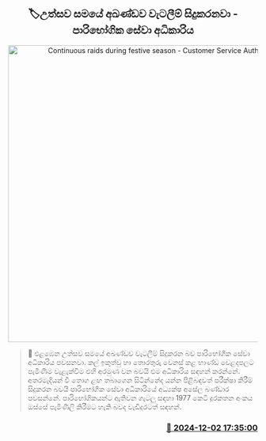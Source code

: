 <p align='center'><b><h2 align='center' title='Continuous raids during festive season - Customer Service Authority'>🏷උත්සව සමයේ අඛණ්ඩව වැටලීම් සිදුකරනවා - පාරිභෝගික සේවා අධිකාරිය </h2></b></p>
<p align='center'><img src='https://helakuru.sgp1.cdn.digitaloceanspaces.com/esana/images/lib/new-year-shopping-archived.jpg' width='600' alt='Continuous raids during festive season - Customer Service Authority'></p>

>📝 එළඹෙන උත්සව සමයේ අඛණ්ඩව වැටලීම් සිදුකරන බව පාරිභෝගික සේවා අධිකාරිය පවසනවා.
කල් ඉකුත්වු හා තොරතුරු වෙනස් කළ භාණ්ඩ වෙළදපලට පැමිණිම වැළැක්විම එහි අරමුණ වන බවයි එම අධිකාරිය සඳහන් කරන්නේ.
අතරමැදියන් වී තොග ළඟ තබාගෙන සිටින්නේද යන්න පිළිබඳවත් පරීක්ෂා කිරීම් සිදුකරන බවයි පාරිභෝගික සේවා අධිකාරියේ අධ්‍යක්ෂ අසේල බණ්ඩාර පවසන්නේ.
පාරිභෝගිකයන්ට ඇතිවන ගැටලු සඳහා 1977 කෙටි දුරකතන අංකය ඔස්සේ පැමිණිලි කිරීමට හැකි බවද වැඩිදුරටත් සඳහන්.


<h3 align='right'><a href='https://www.helakuru.lk/esana/p/105602/'>📅 2024-12-02 17:35:00</a></h3>
